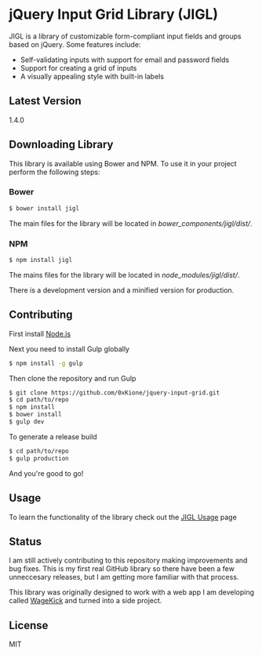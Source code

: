 # jQuery Input Grid Library (JIGL)

JIGL is a library of customizable form-compliant input fields and groups based on jQuery. Some features include:

- Self-validating inputs with support for email and password fields
- Support for creating a grid of inputs
- A visually appealing style with built-in labels

## Latest Version
1.4.0

## Downloading Library
This library is available using Bower and NPM. To use it in your project perform the following steps:

### Bower
```sh
$ bower install jigl
```

The main files for the library will be located in *bower_components/jigl/dist/*.

### NPM
```sh
$ npm install jigl
```

The mains files for the library will be located in *node_modules/jigl/dist/*.

There is a development version and a minified version for production.

## Contributing
First install [Node.js](https://nodejs.org/)

Next you need to install Gulp globally
```sh
$ npm install -g gulp
```

Then clone the repository and run Gulp
```sh
$ git clone https://github.com/0xKione/jquery-input-grid.git
$ cd path/to/repo
$ npm install
$ bower install
$ gulp dev
```

To generate a release build
```sh
$ cd path/to/repo
$ gulp production
```

And you're good to go!

## Usage
To learn the functionality of the library check out the [JIGL Usage](http://www.rwgomez.com/jigl) page

## Status
I am still actively contributing to this repository making improvements and bug fixes. This is my first real GitHub library so there have been a few unneccesary releases, but I am getting more familiar with that process.

This library was originally designed to work with a web app I am developing called [WageKick](https://wagekick.com) and turned into a side project.

## License
MIT
